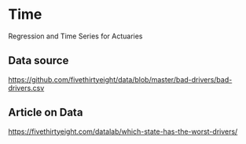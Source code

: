 # Time
Regression and Time Series for Actuaries

## Data source
https://github.com/fivethirtyeight/data/blob/master/bad-drivers/bad-drivers.csv

## Article on Data
https://fivethirtyeight.com/datalab/which-state-has-the-worst-drivers/
